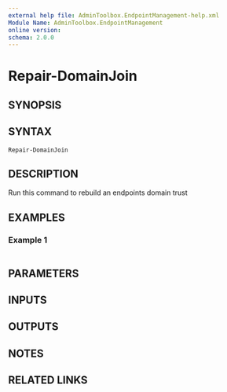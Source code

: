 ```yaml
---
external help file: AdminToolbox.EndpointManagement-help.xml
Module Name: AdminToolbox.EndpointManagement
online version:
schema: 2.0.0
---
```


# Repair-DomainJoin

## SYNOPSIS

## SYNTAX

```
Repair-DomainJoin
```

## DESCRIPTION
Run this command to rebuild an endpoints domain trust

## EXAMPLES

### Example 1
```powershell

```



## PARAMETERS

## INPUTS

## OUTPUTS

## NOTES

## RELATED LINKS
